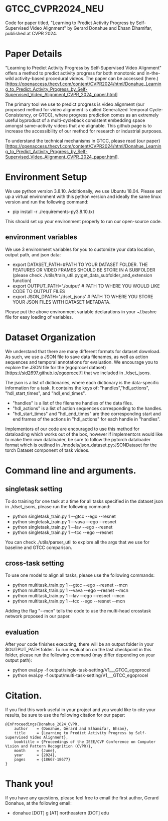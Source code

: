 # GTCC_CVPR2024_NEU
Code for paper titled, "Learning to Predict Activity Progress by Self-Supervised Video Alignment" by Gerard Donahue and Ehsan Elhamifar, published at CVPR 2024.

# Paper Details
"Learning to Predict Activity Progress by Self-Supervised Video Alignment" offers a method to predict activity progress for both monotonic and in-the-wild activity-based procedural videos. The paper can be accessed (here.)[https://openaccess.thecvf.com/content/CVPR2024/html/Donahue_Learning_to_Predict_Activity_Progress_by_Self-Supervised_Video_Alignment_CVPR_2024_paper.html]

The primary tool we use to predict progress is video alignment (our proposed method for video alignment is called Generalized Temporal Cycle-Consistency, or GTCC), where progress prediction comes as an extremely useful byproduct of a multi-cycleback consistent embedding space amongst same-activity videos that are alignable. This github page is to increase the accessibility of our method for research or industrial purposes. 

To understand the technical mechanisms in GTCC, please read (our paper)[https://openaccess.thecvf.com/content/CVPR2024/html/Donahue_Learning_to_Predict_Activity_Progress_by_Self-Supervised_Video_Alignment_CVPR_2024_paper.html]. 

# Environment Setup
We use python version 3.8.10. Additionally, we use Ubuntu 18.04. Please set up a virtual environment with this python version and ideally the same linux version and run the following command:
- pip install -r ./requirements-py3.8.10.txt

This should set up your environment properly to run our open-source code. 

## environment variables
We use 3 environment variables for you to customize your data location, output path, and json data:
- export DATASET_PATH=#PATH TO YOUR DATASET FOLDER. THE FEATURES OR VIDEO FRAMES SHOULD BE STORE IN A SUBFOLDER (please check ./utils/train_util.py:get_data_subfolder_and_extension function)
- export OUTPUT_PATH='./output' # PATH TO WHERE YOU WOULD LIKE CODE TO OUTPUT FILES
- export JSON_DPATH='./dset_jsons' # PATH TO WHERE YOU STORE YOUR JSON FILES WITH DATASET METADATA.

Please put the above environment variable declarations in your ~/.bashrc file for easy loading of variables. 

# Dataset Organization
We understand that there are many different formats for dataset download. As such, we use a JSON file to save data filenames, as well as action sequences and temporal annotations for evaluation. We encourage you to explore the JSON file for the (egoprocel dataset)[https://sid2697.github.io/egoprocel/] that we included in ./dset_jsons. 

The json is a list of dictionaries, where each dictionary is the data-specific information for a task. It contains the keys of: "handles","hdl_actions", "hdl_start_times", and "hdl_end_times".
- "handles" is a list of the filename handles of the data files. 
- "hdl_actions" is a list of action sequences corresponding to the handles. 
- "hdl_start_times" and "hdl_end_times" are thee corresponding start and end frames of the actions in "hdl_actions" for each handle in "handles".

Implementors of our code are encouraged to use this method for dataloading which works out of the box, however if implementors would like to make their own dataloader, be sure to follow the pytorch dataloader format which is outlined in ./models/json_dataset.py:JSONDataset for the torch Dataset component of task videos. 

# Command line and arguments. 

## singletask setting
To do training for one task at a time for all tasks specified in the dataset json in ./dset_jsons, please run the following command:
- python singletask_train.py 1 --gtcc --ego --resnet
- python singletask_train.py 1 --vava --ego --resnet
- python singletask_train.py 1 --lav --ego --resnet
- python singletask_train.py 1 --tcc --ego --resnet

You can check ./utils/parser_util to explore all the args that we use for baseline and GTCC comparison. 

## cross-task setting
To use one model to align all tasks, please use the following commands:
- python multitask_train.py 1 --gtcc --ego --resnet --mcn
- python multitask_train.py 1 --vava --ego --resnet --mcn
- python multitask_train.py 1 --lav --ego --resnet --mcn
- python multitask_train.py 1 --tcc --ego --resnet --mcn

Adding the flag "--mcn" tells the code to use the multi-head crosstask network proposed in our paper.

## evaluation
After your code finishes executing, there will be an output folder in your $OUTPUT_PATH folder. To run evaluation on the last checkpoint in this folder, please run the following command (may differ depending on your output path):
- python eval.py -f output/single-task-setting/V1___GTCC_egoprocel
- python eval.py -f output/multi-task-setting/V1___GTCC_egoprocel

# Citation.
If you find this work useful in your project and you would like to cite your results, be sure to use the following citation for our paper:
```Citing
@InProceedings{Donahue_2024_CVPR,
    author    = {Donahue, Gerard and Elhamifar, Ehsan},
    title     = {Learning to Predict Activity Progress by Self-Supervised Video Alignment},
    booktitle = {Proceedings of the IEEE/CVF Conference on Computer Vision and Pattern Recognition (CVPR)},
    month     = {June},
    year      = {2024},
    pages     = {18667-18677}
}
```

# Thank you!
If you have any questions, please feel free to email the first author, Gerard Donahue, at the following email:
- donahue [DOT] g [AT] northeastern [DOT] edu